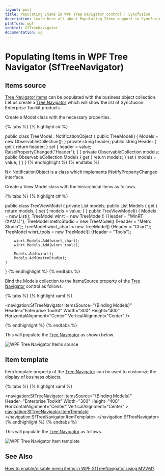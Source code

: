 ```yaml
---
layout: post
title: Populating Items in WPF Tree Navigator control | Syncfusion
description: Learn here all about Populating Items support in Syncfusion WPF Tree Navigator (SfTreeNavigator) control and more.
platform: wpf
control: SfTreeNavigator 
documentation: ug
---
```


# Populating Items in WPF Tree Navigator (SfTreeNavigator)

## Items source 

[Tree Navigator items](https://help.syncfusion.com/cr/wpf/Syncfusion.Windows.Controls.Navigation.SfTreeNavigatorItem.html) can be populated with the business object collection. Let us create a [Tree Navigator](https://help.syncfusion.com/cr/wpf/Syncfusion.Windows.Controls.Navigation.SfTreeNavigator.html) which will show the list of Syncfusion Enterprise Toolkit products.  

Create a Model class with the necessary properties. 

{% tabs %}
{% highlight c# %}

public class TreeModel : NotificationObject
{
    public TreeModel()
    {
        Models = new ObservableCollection<TreeModel>();
    }
    private string header;
    public string Header
    {
        get { return header; }
        set
        {
            header = value;
            RaisePropertyChanged("Header");
        }
    }
    private ObservableCollection<TreeModel> models;
    public ObservableCollection<TreeModel> Models
    {
        get { return models; }
        set { models = value; }
    }
}
{% endhighlight %}
{% endtabs %}

N> NotificationObject is a class which implements INotifyPropertyChanged interface.


Create a View Model class with the hierarchical items as follows.  

{% tabs %}
{% highlight c# %}

public class TreeViewModel 
{
    private List<TreeModel> models;
    public List<TreeModel> Models
    {
        get { return models; }
        set { models = value; }
    }
    public TreeViewModel()
    {
        Models = new List<TreeModel>();
        TreeModel winrt = new TreeModel() {Header = "WinRT (XAML)"};
        TreeModel metroStudio = new TreeModel() {Header = "Metro Studio"};
        TreeModel winrt_chart = new TreeModel() {Header = "Chart"};
        TreeModel winrt_tools = new TreeModel() {Header = "Tools"};

        winrt.Models.Add(winrt_chart);
        winrt.Models.Add(winrt_tools);

        Models.Add(winrt);
        Models.Add(metroStudio);
    }
}
{% endhighlight %}
{% endtabs %}

 Bind the Models collection to the ItemsSource property of the [Tree Navigator](https://help.syncfusion.com/cr/wpf/Syncfusion.Windows.Controls.Navigation.SfTreeNavigator.html) control as follows. 

{% tabs %}
{% highlight xaml %}

<navigation:SfTreeNavigator ItemsSource="{Binding Models}"  
                            Header="Enterprise Toolkit"
                            Width="300" Height="400"
                            HorizontalAlignment="Center"
                            VerticalAlignment="Center" />

{% endhighlight %}
{% endtabs %}

 This will populate the [Tree Navigator](https://help.syncfusion.com/cr/wpf/Syncfusion.Windows.Controls.Navigation.SfTreeNavigator.html) as shown below. 

![WPF Tree Navigator Items source](Populating-Items_images/Populating-Items_img1.png)

## Item template 

ItemTemplate property of the [Tree Navigator](https://help.syncfusion.com/cr/wpf/Syncfusion.Windows.Controls.Navigation.SfTreeNavigator.html) can be used to customize the display of business objects. 

{% tabs %}
{% highlight xaml %}

<navigation:SfTreeNavigator ItemsSource="{Binding Models}"  
                                    Header="Enterprise Toolkit"
                                    Width="300" Height="400"
                                    HorizontalAlignment="Center"
                                    VerticalAlignment="Center"
                                    >
<navigation:SfTreeNavigator.ItemTemplate>
<HierarchicalDataTemplate ItemsSource="{Binding Models}">
<StackPanel Orientation="Horizontal">
<TextBlock Text="{Binding Header}" 
        Foreground="Green" FontWeight="Bold" 
        VerticalAlignment="Center" Margin="18 0 0 0"/>
</StackPanel>
</HierarchicalDataTemplate>
</navigation:SfTreeNavigator.ItemTemplate>
</navigation:SfTreeNavigator>
{% endhighlight %}
{% endtabs %}

This will populate the [Tree Navigator](https://help.syncfusion.com/cr/wpf/Syncfusion.Windows.Controls.Navigation.SfTreeNavigator.html) as follows.

![WPF Tree Navigator Item template](Populating-Items_images/Populating-Items_img2.png)

## See Also

[How to enable/disable menu items in WPF SfTreeNavigator using MVVM?](https://www.syncfusion.com/forums/153051/enable-disable-items-in-sftreenavigator)

